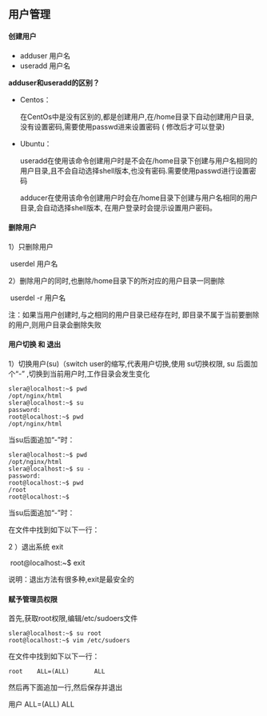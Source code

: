 ## 用户管理

#### 创建用户

- adduser 用户名
- useradd 用户名

**adduser和useradd的区别？**

 - Centos：

   在CentOs中是没有区别的,都是创建用户,在/home目录下自动创建用户目录,没有设置密码,需要使用passwd进来设置密码 ( 修改后才可以登录)

 - Ubuntu：

   useradd在使用该命令创建用户时是不会在/home目录下创建与用户名相同的用户目录,且不会自动选择shell版本,也没有密码.需要使用passwd进行设置密码

   adducer在使用该命令创建用户时会在/home目录下创建与用户名相同的用户目录,会自动选择shell版本, 在用户登录时会提示设置用户密码。

#### 删除用户

1）只删除用户

​		 userdel 用户名

2）删除用户的同时,也删除/home目录下的所对应的用户目录一同删除

​		userdel -r 用户名

 注：如果当用户创建时,与之相同的用户目录已经存在时, 即目录不属于当前要删除的用户,则用户目录会删除失败

#### 用户切换 和 退出

1）切换用户(su)（switch user的缩写,代表用户切换,使用 su切换权限, su 后面加个“-” ,切换到当前用户时,工作目录会发生变化

```shell
slera@localhost:~$ pwd
/opt/nginx/html
slera@localhost:~$ su
password:
root@localhost:~$ pwd
/opt/nginx/html
```

当su后面追加“-”时：

```shell
slera@localhost:~$ pwd
/opt/nginx/html
slera@localhost:~$ su -
password:
root@localhost:~$ pwd
/root
root@localhost:~$ 
```

当su后面追加“-”时：

在文件中找到如下以下一行：

2 ）退出系统 exit

​	   root@localhost:~$ exit

说明：退出方法有很多种,exit是最安全的

#### 赋予管理员权限

首先,获取root权限,编辑/etc/sudoers文件

```
slera@localhost:~$ su root
root@localhost:~$ vim /etc/sudoers
```

在文件中找到如下以下一行：

```
root    ALL=(ALL)       ALL
```

然后再下面追加一行,然后保存并退出

用户   ALL=(ALL)       ALL